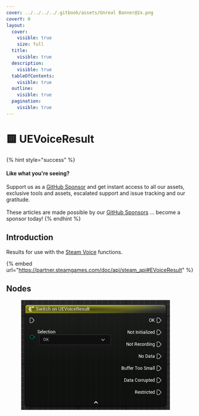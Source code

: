 ```yaml
---
cover: ../../../../.gitbook/assets/Unreal Banner@2x.png
coverY: 0
layout:
  cover:
    visible: true
    size: full
  title:
    visible: true
  description:
    visible: true
  tableOfContents:
    visible: true
  outline:
    visible: true
  pagination:
    visible: true
---
```


# 🟨 UEVoiceResult

{% hint style="success" %}
#### Like what you're seeing?

Support us as a [GitHub Sponsor](../../../../become-a-sponsor/) and get instant access to all our assets, exclusive tools and assets, escalated support and issue tracking and our gratitude.\
\
These articles are made possible by our [GitHub Sponsors](../../../../become-a-sponsor/) ... become a sponsor today!
{% endhint %}

## Introduction

Results for use with the [Steam Voice](https://partner.steamgames.com/doc/features/voice) functions.

{% embed url="https://partner.steamgames.com/doc/api/steam_api#EVoiceResult" %}

## Nodes

<figure><img src="../../../../.gitbook/assets/image (49).png" alt=""><figcaption></figcaption></figure>
